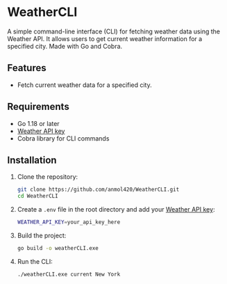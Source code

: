 # WeatherCLI

A simple command-line interface (CLI) for fetching weather data using the Weather API. It allows users to get current weather information for a specified city. Made with Go and Cobra.

## Features
- Fetch current weather data for a specified city.

## Requirements
- Go 1.18 or later
- [Weather API key](https://www.weatherapi.com/)
- Cobra library for CLI commands

## Installation
1. Clone the repository:
    ```bash
    git clone https://github.com/anmol420/WeatherCLI.git
    cd WeatherCLI
    ```
2. Create a `.env` file in the root directory and add your [Weather API key](https://www.weatherapi.com/):
    ```bash
    WEATHER_API_KEY=your_api_key_here
    ```
3. Build the project:
    ```bash
    go build -o weatherCLI.exe
    ```
4. Run the CLI:
    ```bash
    ./weatherCLI.exe current New York
    ```

